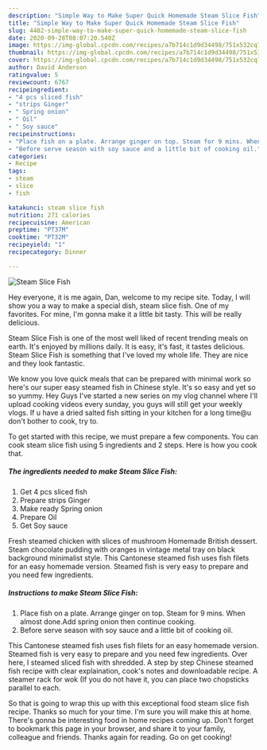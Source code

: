 ```yaml
---
description: "Simple Way to Make Super Quick Homemade Steam Slice Fish"
title: "Simple Way to Make Super Quick Homemade Steam Slice Fish"
slug: 4482-simple-way-to-make-super-quick-homemade-steam-slice-fish
date: 2020-09-28T08:07:20.540Z
image: https://img-global.cpcdn.com/recipes/a7b714c1d9d34498/751x532cq70/steam-slice-fish-recipe-main-photo.jpg
thumbnail: https://img-global.cpcdn.com/recipes/a7b714c1d9d34498/751x532cq70/steam-slice-fish-recipe-main-photo.jpg
cover: https://img-global.cpcdn.com/recipes/a7b714c1d9d34498/751x532cq70/steam-slice-fish-recipe-main-photo.jpg
author: David Anderson
ratingvalue: 5
reviewcount: 6767
recipeingredient:
- "4 pcs sliced fish"
- "strips Ginger"
- " Spring onion"
- " Oil"
- " Soy sauce"
recipeinstructions:
- "Place fish on a plate. Arrange ginger on top. Steam for 9 mins. When almost done.Add spring onion then continue cooking."
- "Before serve season with soy sauce and a little bit of cooking oil."
categories:
- Recipe
tags:
- steam
- slice
- fish

katakunci: steam slice fish 
nutrition: 271 calories
recipecuisine: American
preptime: "PT37M"
cooktime: "PT32M"
recipeyield: "1"
recipecategory: Dinner

---
```



![Steam Slice Fish](https://img-global.cpcdn.com/recipes/a7b714c1d9d34498/751x532cq70/steam-slice-fish-recipe-main-photo.jpg)

Hey everyone, it is me again, Dan, welcome to my recipe site. Today, I will show you a way to make a special dish, steam slice fish. One of my favorites. For mine, I'm gonna make it a little bit tasty. This will be really delicious.

Steam Slice Fish is one of the most well liked of recent trending meals on earth. It's enjoyed by millions daily. It is easy, it's fast, it tastes delicious. Steam Slice Fish is something that I've loved my whole life. They are nice and they look fantastic.

We know you love quick meals that can be prepared with minimal work so here&#39;s our super easy steamed fish in Chinese style. It&#39;s so easy and yet so so yummy. Hey Guys I&#39;ve started a new series on my vlog channel where I&#39;ll upload cooking videos every sunday, you guys will still get your weekly vlogs. If u have a dried salted fish sitting in your kitchen for a long time@u don&#39;t bother to cook, try to.


To get started with this recipe, we must prepare a few components. You can cook steam slice fish using 5 ingredients and 2 steps. Here is how you cook that.

<!--inarticleads1-->

##### The ingredients needed to make Steam Slice Fish:

1. Get 4 pcs sliced fish
1. Prepare strips Ginger
1. Make ready  Spring onion
1. Prepare  Oil
1. Get  Soy sauce


Fresh steamed chicken with slices of mushroom Homemade British dessert. Steam chocolate pudding with oranges in vintage metal tray on black background minimalist style. This Cantonese steamed fish uses fish filets for an easy homemade version. Steamed fish is very easy to prepare and you need few ingredients. 

<!--inarticleads2-->

##### Instructions to make Steam Slice Fish:

1. Place fish on a plate. Arrange ginger on top. Steam for 9 mins. When almost done.Add spring onion then continue cooking.
1. Before serve season with soy sauce and a little bit of cooking oil.


This Cantonese steamed fish uses fish filets for an easy homemade version. Steamed fish is very easy to prepare and you need few ingredients. Over here, I steamed sliced fish with shredded. A step by step Chinese steamed fish recipe with clear explaination, cook&#39;s notes and downloadable recipe. A steamer rack for wok (If you do not have it, you can place two chopsticks parallel to each. 

So that is going to wrap this up with this exceptional food steam slice fish recipe. Thanks so much for your time. I'm sure you will make this at home. There's gonna be interesting food in home recipes coming up. Don't forget to bookmark this page in your browser, and share it to your family, colleague and friends. Thanks again for reading. Go on get cooking!
